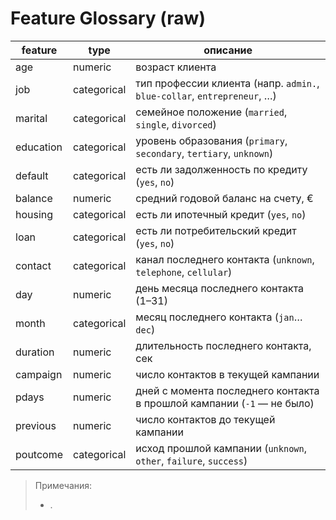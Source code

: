 # Feature Glossary (raw)

| feature   | type        | описание |
|---|---|---|
| age       | numeric     | возраст клиента |
| job       | categorical | тип профессии клиента (напр. `admin.`, `blue-collar`, `entrepreneur`, …) |
| marital   | categorical | семейное положение (`married`, `single`, `divorced`) |
| education | categorical | уровень образования (`primary`, `secondary`, `tertiary`, `unknown`) |
| default   | categorical | есть ли задолженность по кредиту (`yes`, `no`) |
| balance   | numeric     | средний годовой баланс на счету, € |
| housing   | categorical | есть ли ипотечный кредит (`yes`, `no`) |
| loan      | categorical | есть ли потребительский кредит (`yes`, `no`) |
| contact   | categorical | канал последнего контакта (`unknown`, `telephone`, `cellular`) |
| day       | numeric     | день месяца последнего контакта (1–31) |
| month     | categorical | месяц последнего контакта (`jan`…`dec`) |
| duration  | numeric     | длительность последнего контакта, сек |
| campaign  | numeric     | число контактов в текущей кампании |
| pdays     | numeric     | дней с момента последнего контакта в прошлой кампании (`-1` — не было) |
| previous  | numeric     | число контактов до текущей кампании |
| poutcome  | categorical | исход прошлой кампании (`unknown`, `other`, `failure`, `success`) |

> Примечания:
> - .
